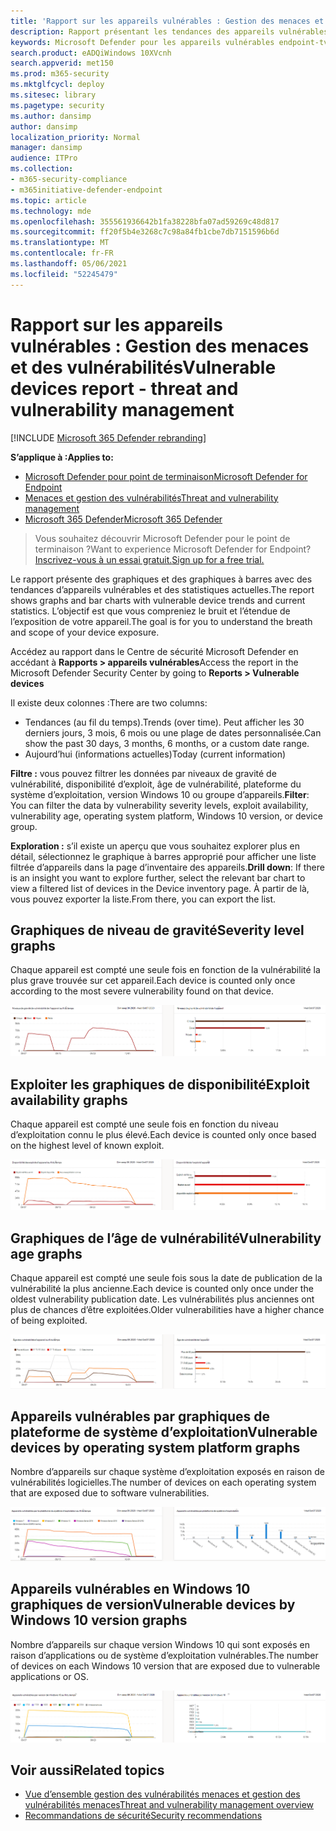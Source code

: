 ```yaml
---
title: 'Rapport sur les appareils vulnérables : Gestion des menaces et des vulnérabilités'
description: Rapport présentant les tendances des appareils vulnérables et les statistiques actuelles. L’objectif est que vous compreniez le bruit et l’étendue de l’exposition de votre appareil.
keywords: Microsoft Defender pour les appareils vulnérables endpoint-tvm, Microsoft Defender pour point de terminaison, tvm, réduire les menaces & exposition aux vulnérabilités, réduire les menaces et vulnérabilités, surveiller la configuration de la sécurité
search.product: eADQiWindows 10XVcnh
search.appverid: met150
ms.prod: m365-security
ms.mktglfcycl: deploy
ms.sitesec: library
ms.pagetype: security
ms.author: dansimp
author: dansimp
localization_priority: Normal
manager: dansimp
audience: ITPro
ms.collection:
- m365-security-compliance
- m365initiative-defender-endpoint
ms.topic: article
ms.technology: mde
ms.openlocfilehash: 355561936642b1fa38228bfa07ad59269c48d817
ms.sourcegitcommit: ff20f5b4e3268c7c98a84fb1cbe7db7151596b6d
ms.translationtype: MT
ms.contentlocale: fr-FR
ms.lasthandoff: 05/06/2021
ms.locfileid: "52245479"
---
```

# <a name="vulnerable-devices-report---threat-and-vulnerability-management"></a><span data-ttu-id="f6ae8-105">Rapport sur les appareils vulnérables : Gestion des menaces et des vulnérabilités</span><span class="sxs-lookup"><span data-stu-id="f6ae8-105">Vulnerable devices report - threat and vulnerability management</span></span>

[!INCLUDE [Microsoft 365 Defender rebranding](../../includes/microsoft-defender.md)]

<span data-ttu-id="f6ae8-106">**S’applique à :**</span><span class="sxs-lookup"><span data-stu-id="f6ae8-106">**Applies to:**</span></span>

- [<span data-ttu-id="f6ae8-107">Microsoft Defender pour point de terminaison</span><span class="sxs-lookup"><span data-stu-id="f6ae8-107">Microsoft Defender for Endpoint</span></span>](https://go.microsoft.com/fwlink/?linkid=2154037)
- [<span data-ttu-id="f6ae8-108">Menaces et gestion des vulnérabilités</span><span class="sxs-lookup"><span data-stu-id="f6ae8-108">Threat and vulnerability management</span></span>](next-gen-threat-and-vuln-mgt.md)
- [<span data-ttu-id="f6ae8-109">Microsoft 365 Defender</span><span class="sxs-lookup"><span data-stu-id="f6ae8-109">Microsoft 365 Defender</span></span>](https://go.microsoft.com/fwlink/?linkid=2118804)

><span data-ttu-id="f6ae8-110">Vous souhaitez découvrir Microsoft Defender pour le point de terminaison ?</span><span class="sxs-lookup"><span data-stu-id="f6ae8-110">Want to experience Microsoft Defender for Endpoint?</span></span> [<span data-ttu-id="f6ae8-111">Inscrivez-vous à un essai gratuit.</span><span class="sxs-lookup"><span data-stu-id="f6ae8-111">Sign up for a free trial.</span></span>](https://www.microsoft.com/microsoft-365/windows/microsoft-defender-atp?ocid=docs-wdatp-portaloverview-abovefoldlink)

<span data-ttu-id="f6ae8-112">Le rapport présente des graphiques et des graphiques à barres avec des tendances d’appareils vulnérables et des statistiques actuelles.</span><span class="sxs-lookup"><span data-stu-id="f6ae8-112">The report shows graphs and bar charts with vulnerable device trends and current statistics.</span></span> <span data-ttu-id="f6ae8-113">L’objectif est que vous compreniez le bruit et l’étendue de l’exposition de votre appareil.</span><span class="sxs-lookup"><span data-stu-id="f6ae8-113">The goal is for you to understand the breath and scope of your device exposure.</span></span>

<span data-ttu-id="f6ae8-114">Accédez au rapport dans le Centre de sécurité Microsoft Defender en accédant à **Rapports > appareils vulnérables**</span><span class="sxs-lookup"><span data-stu-id="f6ae8-114">Access the report in the Microsoft Defender Security Center by going to **Reports > Vulnerable devices**</span></span>

<span data-ttu-id="f6ae8-115">Il existe deux colonnes :</span><span class="sxs-lookup"><span data-stu-id="f6ae8-115">There are two columns:</span></span>

- <span data-ttu-id="f6ae8-116">Tendances (au fil du temps).</span><span class="sxs-lookup"><span data-stu-id="f6ae8-116">Trends (over time).</span></span> <span data-ttu-id="f6ae8-117">Peut afficher les 30 derniers jours, 3 mois, 6 mois ou une plage de dates personnalisée.</span><span class="sxs-lookup"><span data-stu-id="f6ae8-117">Can show the past 30 days, 3 months, 6 months, or a custom date range.</span></span>
- <span data-ttu-id="f6ae8-118">Aujourd’hui (informations actuelles)</span><span class="sxs-lookup"><span data-stu-id="f6ae8-118">Today (current information)</span></span>

<span data-ttu-id="f6ae8-119">**Filtre :** vous pouvez filtrer les données par niveaux de gravité de vulnérabilité, disponibilité d’exploit, âge de vulnérabilité, plateforme du système d’exploitation, version Windows 10 ou groupe d’appareils.</span><span class="sxs-lookup"><span data-stu-id="f6ae8-119">**Filter**: You can filter the data by vulnerability severity levels, exploit availability, vulnerability age, operating system platform, Windows 10 version, or device group.</span></span>

<span data-ttu-id="f6ae8-120">**Exploration :** s’il existe un aperçu que vous souhaitez explorer plus en détail, sélectionnez le graphique à barres approprié pour afficher une liste filtrée d’appareils dans la page d’inventaire des appareils.</span><span class="sxs-lookup"><span data-stu-id="f6ae8-120">**Drill down**: If there is an insight you want to explore further, select the relevant bar chart to view a filtered list of devices in the Device inventory page.</span></span> <span data-ttu-id="f6ae8-121">À partir de là, vous pouvez exporter la liste.</span><span class="sxs-lookup"><span data-stu-id="f6ae8-121">From there, you can export the list.</span></span>

## <a name="severity-level-graphs"></a><span data-ttu-id="f6ae8-122">Graphiques de niveau de gravité</span><span class="sxs-lookup"><span data-stu-id="f6ae8-122">Severity level graphs</span></span>

<span data-ttu-id="f6ae8-123">Chaque appareil est compté une seule fois en fonction de la vulnérabilité la plus grave trouvée sur cet appareil.</span><span class="sxs-lookup"><span data-stu-id="f6ae8-123">Each device is counted only once according to the most severe vulnerability found on that device.</span></span>

![Graphique des niveaux de gravité de vulnérabilité actuels de l’appareil et graphique montrant les niveaux au fil du temps.](images/tvm-report-severity.png)

## <a name="exploit-availability-graphs"></a><span data-ttu-id="f6ae8-125">Exploiter les graphiques de disponibilité</span><span class="sxs-lookup"><span data-stu-id="f6ae8-125">Exploit availability graphs</span></span>

<span data-ttu-id="f6ae8-126">Chaque appareil est compté une seule fois en fonction du niveau d’exploitation connu le plus élevé.</span><span class="sxs-lookup"><span data-stu-id="f6ae8-126">Each device is counted only once based on the highest level of known exploit.</span></span>

![Un graphique de la disponibilité actuelle de l’exploitation des appareils et un graphique montrant la disponibilité au fil du temps.](images/tvm-report-exploit-availability.png)

## <a name="vulnerability-age-graphs"></a><span data-ttu-id="f6ae8-128">Graphiques de l’âge de vulnérabilité</span><span class="sxs-lookup"><span data-stu-id="f6ae8-128">Vulnerability age graphs</span></span>

<span data-ttu-id="f6ae8-129">Chaque appareil est compté une seule fois sous la date de publication de la vulnérabilité la plus ancienne.</span><span class="sxs-lookup"><span data-stu-id="f6ae8-129">Each device is counted only once under the oldest vulnerability publication date.</span></span> <span data-ttu-id="f6ae8-130">Les vulnérabilités plus anciennes ont plus de chances d’être exploitées.</span><span class="sxs-lookup"><span data-stu-id="f6ae8-130">Older vulnerabilities have a higher chance of being exploited.</span></span>

![Graphique de l’âge actuel de vulnérabilité de l’appareil et graphique montrant l’âge au fil du temps.](images/tvm-report-age.png)

## <a name="vulnerable-devices-by-operating-system-platform-graphs"></a><span data-ttu-id="f6ae8-132">Appareils vulnérables par graphiques de plateforme de système d’exploitation</span><span class="sxs-lookup"><span data-stu-id="f6ae8-132">Vulnerable devices by operating system platform graphs</span></span>

<span data-ttu-id="f6ae8-133">Nombre d’appareils sur chaque système d’exploitation exposés en raison de vulnérabilités logicielles.</span><span class="sxs-lookup"><span data-stu-id="f6ae8-133">The number of devices on each operating system that are exposed due to software vulnerabilities.</span></span>

![Un graphique des appareils vulnérables actuels par plateforme de système d’exploitation et un graphique montrant les appareils vulnérables par les plateformes de système d’exploitation au fil du temps.](images/tvm-report-os.png)

## <a name="vulnerable-devices-by-windows-10-version-graphs"></a><span data-ttu-id="f6ae8-135">Appareils vulnérables en Windows 10 graphiques de version</span><span class="sxs-lookup"><span data-stu-id="f6ae8-135">Vulnerable devices by Windows 10 version graphs</span></span>

<span data-ttu-id="f6ae8-136">Nombre d’appareils sur chaque version Windows 10 qui sont exposés en raison d’applications ou de système d’exploitation vulnérables.</span><span class="sxs-lookup"><span data-stu-id="f6ae8-136">The number of devices on each Windows 10 version that are exposed due to vulnerable applications or OS.</span></span>

![Un graphique des appareils vulnérables actuels par version Windows 10 et un graphique montrant les appareils vulnérables par Windows 10 version au fil du temps.](images/tvm-report-version.png)

## <a name="related-topics"></a><span data-ttu-id="f6ae8-138">Voir aussi</span><span class="sxs-lookup"><span data-stu-id="f6ae8-138">Related topics</span></span>

- [<span data-ttu-id="f6ae8-139">Vue d’ensemble gestion des vulnérabilités menaces et gestion des vulnérabilités menaces</span><span class="sxs-lookup"><span data-stu-id="f6ae8-139">Threat and vulnerability management overview</span></span>](next-gen-threat-and-vuln-mgt.md)
- [<span data-ttu-id="f6ae8-140">Recommandations de sécurité</span><span class="sxs-lookup"><span data-stu-id="f6ae8-140">Security recommendations</span></span>](tvm-security-recommendation.md)
